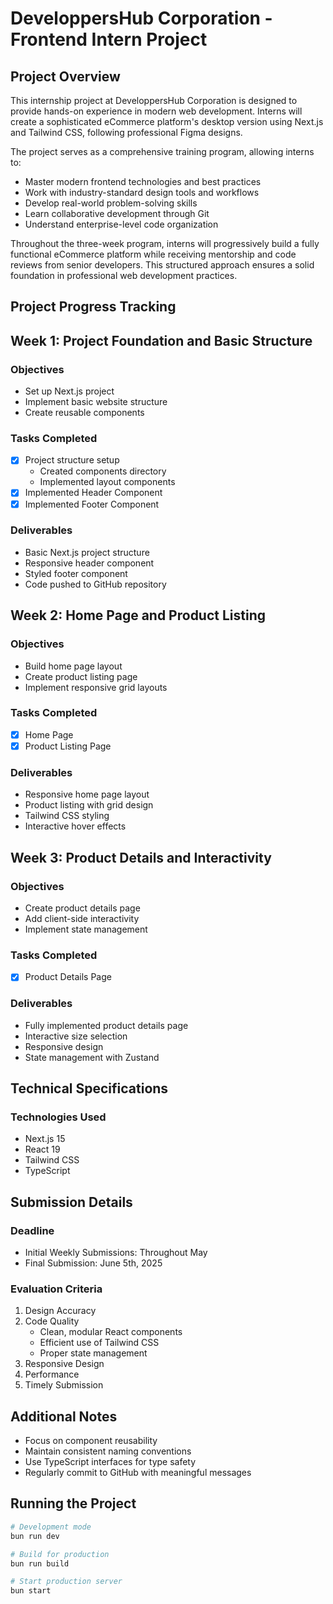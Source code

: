 # DeveloppersHub Corporation - Frontend Intern Project

## Project Overview

This internship project at DeveloppersHub Corporation is designed to provide hands-on experience in modern web development. Interns will create a sophisticated eCommerce platform's desktop version using Next.js and Tailwind CSS, following professional Figma designs.

The project serves as a comprehensive training program, allowing interns to:

- Master modern frontend technologies and best practices
- Work with industry-standard design tools and workflows
- Develop real-world problem-solving skills
- Learn collaborative development through Git
- Understand enterprise-level code organization

Throughout the three-week program, interns will progressively build a fully functional eCommerce platform while receiving mentorship and code reviews from senior developers. This structured approach ensures a solid foundation in professional web development practices.

## Project Progress Tracking

## Week 1: Project Foundation and Basic Structure

### Objectives

- Set up Next.js project
- Implement basic website structure
- Create reusable components

### Tasks Completed

- [x] Project structure setup
  - Created components directory
  - Implemented layout components
- [x] Implemented Header Component
- [x] Implemented Footer Component

### Deliverables

- Basic Next.js project structure
- Responsive header component
- Styled footer component
- Code pushed to GitHub repository

## Week 2: Home Page and Product Listing

### Objectives

- Build home page layout
- Create product listing page
- Implement responsive grid layouts

### Tasks Completed

- [x] Home Page
- [x] Product Listing Page

### Deliverables

- Responsive home page layout
- Product listing with grid design
- Tailwind CSS styling
- Interactive hover effects

## Week 3: Product Details and Interactivity

### Objectives

- Create product details page
- Add client-side interactivity
- Implement state management

### Tasks Completed

- [x] Product Details Page

### Deliverables

- Fully implemented product details page
- Interactive size selection
- Responsive design
- State management with Zustand

## Technical Specifications

### Technologies Used

- Next.js 15
- React 19
- Tailwind CSS
- TypeScript

## Submission Details

### Deadline

- Initial Weekly Submissions: Throughout May
- Final Submission: June 5th, 2025

### Evaluation Criteria

1. Design Accuracy
2. Code Quality
   - Clean, modular React components
   - Efficient use of Tailwind CSS
   - Proper state management
3. Responsive Design
4. Performance
5. Timely Submission

## Additional Notes

- Focus on component reusability
- Maintain consistent naming conventions
- Use TypeScript interfaces for type safety
- Regularly commit to GitHub with meaningful messages

## Running the Project

```bash
# Development mode
bun run dev

# Build for production
bun run build

# Start production server
bun start
```
